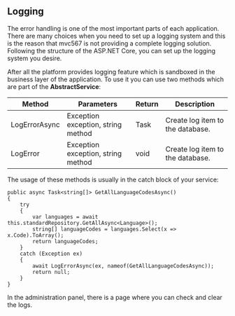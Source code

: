 ## Logging

The error handling is one of the most important parts of each application. There are many choices when you need to set up a logging system and this is the reason that mvc567 is not providing a complete logging solution. Following the structure of the ASP.NET Core, you can set up the logging system you desire.

After all the platform provides logging feature which is sandboxed in the business layer of the application. To use it you can use two methods which are part of the **AbstractService**:

| Method | Parameters | Return | Description |
| --- | --- | --- | --- |
| LogErrorAsync | Exception exception, string method | Task | Create log item to the database. |
| LogError | Exception exception, string method | void | Create log item to the database. |

The usage of these methods is usually in the catch block of your service:
```
public async Task<string[]> GetAllLanguageCodesAsync()
{
    try
    {
        var languages = await this.standardRepository.GetAllAsync<Language>();
        string[] languageCodes = languages.Select(x => x.Code).ToArray();
        return languageCodes;
    }
    catch (Exception ex)
    {
        await LogErrorAsync(ex, nameof(GetAllLanguageCodesAsync));
        return null;
    }
}
```

In the administration panel, there is a page where you can check and clear the logs.